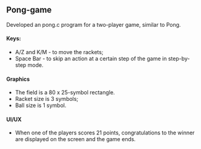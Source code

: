 ## Pong-game

Developed an pong.c program for a two-player game, similar to Pong.

#### Keys:

+ A/Z and K/M - to move the rackets;
+ Space Bar - to skip an action at a certain step of the game in step-by-step mode.

#### Graphics

+ The field is a 80 x 25-symbol rectangle.
+ Racket size is 3 symbols;
+ Ball size is 1 symbol.

#### UI/UX

+ When one of the players scores 21 points, congratulations to the winner are displayed on the screen and the game ends.

